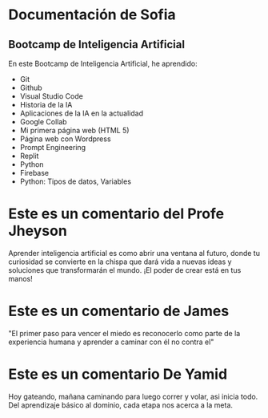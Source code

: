 # Documentación de Sofia
## Bootcamp de Inteligencia Artificial

En este Bootcamp de Inteligencia Artificial, he aprendido:

* Git
* Github
* Visual Studio Code 
* Historia de la IA
* Aplicaciones de la IA en la actualidad 
* Google Collab
* Mi primera página web (HTML 5)
* Página web con Wordpress
* Prompt Engineering 
* Replit
* Python
* Firebase
* Python: Tipos de datos, Variables

# Este es un comentario del Profe Jheyson

Aprender inteligencia artificial es como abrir una ventana al futuro, donde tu curiosidad se convierte en la chispa que dará vida a nuevas ideas y soluciones que transformarán el mundo. ¡El poder de crear está en tus manos!

# Este es un comentario de James
"El primer paso para vencer el miedo es reconocerlo como parte de la experiencia humana y aprender a caminar con él no contra el"

# Este es un comentario De Yamid
Hoy gateando, mañana caminando para luego correr y volar, asi inicia todo. Del aprendizaje básico al dominio, cada etapa nos acerca a la meta.

